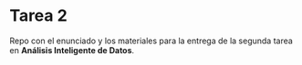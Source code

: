 # Tarea 2

Repo con el enunciado y los materiales para la entrega de la segunda tarea en **Análisis Inteligente de Datos**.